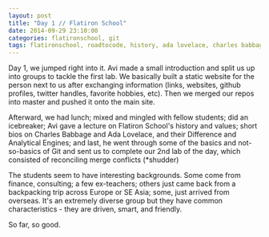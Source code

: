```yaml
---
layout: post
title: "Day 1 // Flatiron School"
date: 2014-09-29 23:10:00
categories: flatironschool, git
tags: flatironschool, roadtocode, history, ada lovelace, charles babbage, git
---
```

Day 1, we jumped right into it. Avi made a small introduction and split us up into groups to tackle the first lab. We basically built a static website for the person next to us after exchanging information (links, websites, github profiles, twitter handles, favorite hobbies, etc). Then we merged our repos into master and pushed it onto the main site.

Afterward, we had lunch; mixed and mingled with fellow students; did an icebreaker; Avi gave a lecture on Flatiron School's history and values; short bios on Charles Babbage and Ada Lovelace, and their Difference and Analytical Engines; and last, he went through some of the basics and not-so-basics of Git and sent us to complete our 2nd lab of the day, which consisted of reconciling merge conflicts (*shudder)

The students seem to have interesting backgrounds. Some come from finance, consulting; a few ex-teachers; others just came back from a backpacking trip across Europe or SE Asia; some, just arrived from overseas. It's an extremely diverse group but they have common characteristics - they are driven, smart, and friendly.

So far, so good.